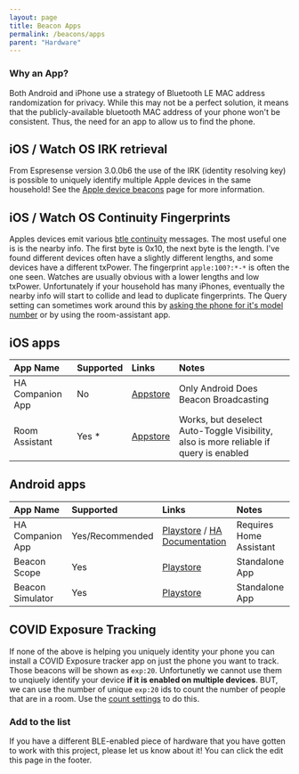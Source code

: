 ```yaml
---
layout: page
title: Beacon Apps
permalink: /beacons/apps
parent: "Hardware"
---
```


### Why an App?

Both Android and iPhone use a strategy of Bluetooth LE MAC address randomization for privacy. While this may not be a perfect solution, it means that the publicly-available bluetooth MAC address of your phone won't be consistent. Thus, the need for an app to allow us to find the phone.

## iOS / Watch OS IRK retrieval

From Espresense version 3.0.0b6 the use of the IRK (identity resolving key) is possible to uniquely identify multiple Apple devices in the same household! See the [Apple device beacons](/beacons/apple) page for more information.

## iOS / Watch OS Continuity Fingerprints

Apples devices emit various [btle continuity](https://github.com/furiousMAC/continuity) messages. The most useful one is is the nearby info. The first byte is 0x10, the next byte is the length. I've found different devices often have a slightly different lengths, and some devices have a different txPower. The fingerprint `apple:100?:*-*` is often the one seen. Watches are usually obvious with a lower lengths and low txPower. Unfortunately if your household has many iPhones, eventually the nearby info will start to collide and lead to duplicate fingerprints.  The Query setting can sometimes work around this by [asking the phone for it's model number](/configuration/settings#querying) or by using the room-assistant app.

## iOS apps

| App Name         | Supported       | Links                                                                 | Notes |
|:-----------------|:----------------|:----------------------------------------------------------------------|:------|
| HA Companion App | No              | [Appstore](https://apps.apple.com/us/app/home-assistant/id1099568401) | Only Android Does Beacon Broadcasting |
| Room Assistant   | Yes *           | [Appstore](https://apps.apple.com/us/app/room-assistant/id1538642237) | Works, but deselect Auto-Toggle Visibility, also is more reliable if query is enabled |

## Android apps

| App Name         | Supported       | Links                                                                                                                                                                                                       | Notes |
|:-----------------|:----------------|:------------------------------------------------------------------------------------------------------------------------------------------------------------------------------------------------------------|:------|
| HA Companion App | Yes/Recommended | [Playstore](https://play.google.com/store/apps/details?id=io.homeassistant.companion.android&hl=en_GB&gl=US) / [HA Documentation](https://companion.home-assistant.io/docs/core/sensors/#bluetooth-sensors) | Requires Home Assistant |
| Beacon Scope     | Yes             | [Playstore](https://play.google.com/store/apps/details?id=com.davidgyoungtech.beaconscanner)                                                                                                                | Standalone App |
| Beacon Simulator | Yes             | [Playstore](https://play.google.com/store/apps/details?id=net.alea.beaconsimulator)                                                                                                                         | Standalone App |

## COVID Exposure Tracking

If none of the above is helping you uniquely identity your phone you can install a COVID Exposure tracker app on just the phone you want to track. Those beacons will be shown as `exp:20`. Unfortunetly we cannot use them to unqiuely identify your device **if it is enabled on multiple devices**. BUT, we can use the number of unique `exp:20` ids to count the number of people that are in a room.  Use the [count settings](/configuration/settings#counting) to do this.

### Add to the list

If you have a different BLE-enabled piece of hardware that you have gotten to work with this project, please let us know about it! You can click the edit this page in the footer.
